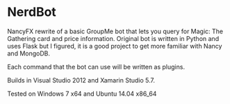 NerdBot
=======

NancyFX rewrite of a basic GroupMe bot that lets you query for Magic: The Gathering card and price information. Original bot is written in Python and uses Flask but I figured, it is a good project to get more familiar with Nancy and MongoDB.

Each command that the bot can use will be written as plugins.

Builds in Visual Studio 2012 and Xamarin Studio 5.7.

Tested on Windows 7 x64 and Ubuntu 14.04 x86_64
